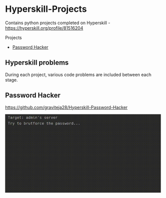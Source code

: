 # Hyperskill-Projects
Contains python projects completed on Hyperskill -  
https://hyperskill.org/profile/81516204

Projects

- [Password Hacker](#Password-Hacker)

## Hyperskill problems
During each project, various code problems are included between each stage. 

## Password Hacker
https://github.com/graviteja28/Hyperskill-Password-Hacker

<img src="https://github.com/graviteja28/Hyperskill-Password-Hacker/blob/main/Password%20Hacker.gif"/> 

